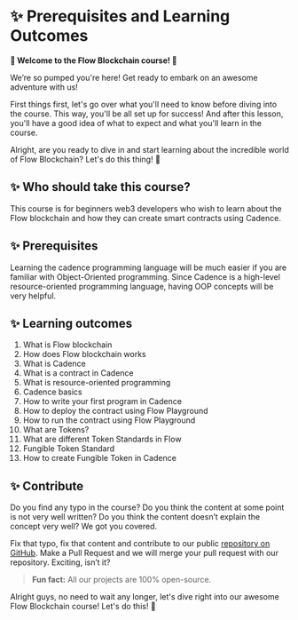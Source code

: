 # ✨ Prerequisites and Learning Outcomes

**🎉 Welcome to the Flow Blockchain course! 🎉**

We’re so pumped you're here! Get ready to embark on an awesome adventure with us!

First things first, let's go over what you'll need to know before diving into the course. This way, you'll be all set up for success! And after this lesson, you'll have a good idea of what to expect and what you'll learn in the course.

Alright, are you ready to dive in and start learning about the incredible world of Flow Blockchain? Let's do this thing! 🚀

## ✨ Who should take this course?

This course is for beginners web3 developers who wish to learn about the Flow blockchain and how they can create smart contracts using Cadence.

## ✨ Prerequisites

Learning the cadence programming language will be much easier if you are familiar with Object-Oriented programming. Since Cadence is a high-level resource-oriented programming language, having OOP concepts will be very helpful.

## ✨ Learning outcomes

1. What is Flow blockchain
2. How does Flow blockchain works
3. What is Cadence
4. What is a contract in Cadence
5. What is resource-oriented programming
6. Cadence basics
7. How to write your first program in Cadence
8. How to deploy the contract using Flow Playground
9. How to run the contract using Flow Playground
10. What are Tokens?
11. What are different Token Standards in Flow
12. Fungible Token Standard
13. How to create Fungible Token in Cadence

## ✨ Contribute

Do you find any typo in the course? Do you think the content at some point is not very well written? Do you think the content doesn’t explain the concept very well? We got you covered.

Fix that typo, fix that content and contribute to our public [repository on GitHub](https://github.com/0xmetaschool/Learning-Projects). Make a Pull Request and we will merge your pull request with our repository. Exciting, isn’t it?

> **Fun fact:** All our projects are 100% open-source.

Alright guys, no need to wait any longer, let's dive right into our awesome Flow Blockchain course! Let's do this! 🙌
